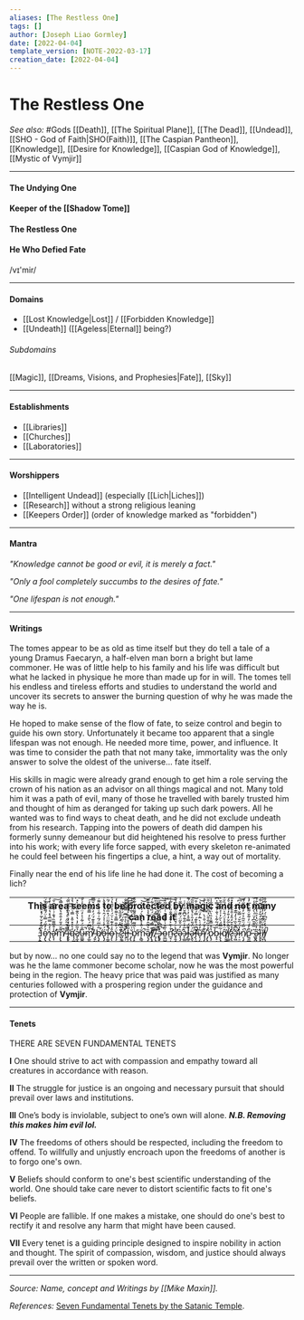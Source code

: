 ```yaml
---
aliases: [The Restless One]
tags: []
author: [Joseph Liao Gormley]
date: [2022-04-04]
template_version: [NOTE-2022-03-17]
creation_date: [2022-04-04]
---
```

# The Restless One
*See also:* #Gods [[Death]], [[The Spiritual Plane]], [[The Dead]], [[Undead]], [[SHO - God of Faith|SHO(Faith)]], [[The Caspian Pantheon]], [[Knowledge]], [[Desire for Knowledge]], [[Caspian God of Knowledge]], [[Mystic of Vymjir]]
___
#### The Undying One
#### Keeper of the [[Shadow Tome]]
#### The Restless One
#### He Who Defied Fate
/vɪ'mir/
___
#### Domains
- [[Lost Knowledge|Lost]] / [[Forbidden Knowledge]]
- [[Undeath]] ([[Ageless|Eternal]] being?)

###### Subdomains
[[Magic]], [[Dreams, Visions, and Prophesies|Fate]], [[Sky]]

___
#### Establishments
- [[Libraries]]
- [[Churches]]
- [[Laboratories]]

___
#### Worshippers
- [[Intelligent Undead]] (especially [[Lich|Liches]])
- [[Research]] without a strong religious leaning
- [[Keepers Order]] (order of knowledge marked as "forbidden")

___
#### Mantra
*"Knowledge cannot be good or evil, it is merely a fact."*

*"Only a fool completely succumbs to the desires of fate."*

*"One lifespan is not enough."*

___
#### Writings
<!--Many told him it was a path of evil, many of those he travelled with barely trusted him and thought of him as deranged for taking up such dark powers. All he wanted was to find ways to cheat death, and he did not exclude undeath from his research.

Tapping into the powers of death did dampen his formerly sunny demeanour but heightened his resolve to press further into his work; with every life force sapped, with every skeleton re-animated he could feel between his fingertips a clue, a hint, a way out of mortality.

___-->
The tomes appear to be as old as time itself but they do tell a tale of a young Dramus Faecaryn, a half-elven man born a bright but lame commoner. He was of little help to his family and his life was difficult but what he lacked in physique he more than made up for in will. The tomes tell his endless and tireless efforts and studies to understand the world and uncover its secrets to answer the burning question of why he was made the way he is.

He hoped to make sense of the flow of fate, to seize control and begin to guide his own story. Unfortunately it became too apparent that a single lifespan was not enough. He needed more time, power, and influence. It was time to consider the path that not many take, immortality was the only answer to solve the oldest of the universe... fate itself.

His skills in magic were already grand enough to get him a role serving the crown of his nation as an advisor on all things magical and not. Many told him it was a path of evil, many of those he travelled with barely trusted him and thought of him as deranged for taking up such dark powers. All he wanted was to find ways to cheat death, and he did not exclude undeath from his research. Tapping into the powers of death did dampen his formerly sunny demeanour but did heightened his resolve to press further into his work; with every life force sapped, with every skeleton re-animated he could feel between his fingertips a clue, a hint, a way out of mortality.

Finally near the end of his life line he had done it. The cost of becoming a lich? <!--XXXXXXXXXXXXXXXXXXXXXXXXXXXXXXXXXXXXXX-->

|     |                                                                                                                                                                                                                                                                                                                                                                                                                                                                                                                                                                                                                                                                                                                                                                                                                                                                                                                                                                                                                                                                                                                                                                                                                This area seems to be protected by magic and not many can read it                                                                                                                                                                                                                                                                                                                                                                                                                                                                                                                                                                                                                                                                                                                                                                                                                                                                                                                                                                                                                                                                                                                                                                                                                |     |
| --- |:-----------------------------------------------------------------------------------------------------------------------------------------------------------------------------------------------------------------------------------------------------------------------------------------------------------------------------------------------------------------------------------------------------------------------------------------------------------------------------------------------------------------------------------------------------------------------------------------------------------------------------------------------------------------------------------------------------------------------------------------------------------------------------------------------------------------------------------------------------------------------------------------------------------------------------------------------------------------------------------------------------------------------------------------------------------------------------------------------------------------------------------------------------------------------------------------------------------------------------------------------------------------------------------------------------------------------------------------------------------------------------------------------------------------------------------------------------------------------------------------------------------------------------------------------------------------------------------------------------------------------------------------------------------------------------------------------------------------------------------------------------------------------------------------------------------------------------------------------------------------------------------------------------------------------------------------------------------------------------------------------------------------------------------------------------------------------------------------------------------------------------------------------------------------------------------------------------------------------------------------------------------------------------------------------------------------------------------------------------------------------------------------------------------------------------------------------------------------------------------------------:| --- |
|     |                                                                                                                                                                                                             ⅃̴̨̨̛̪͇̘̟̤͉̮̥͎͔͙͎͓̂͂̀̽̌̍͂̉̽̂̑̅̕͘͜͝͝o̵̡̢̡̧͎̹̩̟͖͈̖̤̲̼̟͍̓̓̋́̿̍̈́͌̅̐̒́̈́̒͘̕͜ɿ̴̢̘̬̘͇̱͙͍͇̻̞͇̣̲͉͖͑̓͐̿̅̉̽̔͒͂̍̓̒̄̆̒͊͜ͅǝ̵̢̛̛͎̦̰̩̝̱͉̜̪̰̣̟̭͖̾̊̅͌̏̉̐͗͒̃̎̑̌̕͘͠m̸̨̢̝̫̞̙̮͉͉͙̭̼̞͈̪̖̦͌̆̒̎̓͒͒̔͌́̿͛́͗͊̕̚ ̵̢̢̹̺̫̮̥͇͎̱͖̲͙̻̿́̆̃̋̇̍́̉́̇̕̚͘͜͜͠͠i̶̧̧̼͕̘̙̮̗̰͎͔̟̲̬̻̓̃̒̓̇͗̾̏́͗̌̏̃̉̑̄̕͜q̵̛̗͇͙̜̬̜̤͇̩̮͖͈͉̤̣̯̓͛̽̽͒͐̿͗̈́͋̔̾̾̍̂́͝ͅƨ̸̨̼̝͓̖̹͙̟͇̖̱̜͕͙̉͂̋̓̇̔̔̑͊̎̀͐̀̽͆́͠ͅͅυ̶̫͇̭̪̠͍̗̥̫͖̩̞̜̹͈̖̅̐̈́͋͗̍̒̈́́̓͗̌͂̚̚̚͝m̸̡̫͈̰̼̜̩̺̗̯͎̼̩̪̲͍͐̄͆̈́̀̎̒̿̄̂̄͑̒̚̕̕͠ ̶̡̬̰͉̰̼̼̣͔̝͖̙͙̝̻̮̏̾͑̊͊́̈́̒̓̈́̌̿̈͆͊͜͠ͅb̸̨̡̛̩͕̥̯͈͖̜̱̝̳̹̺̰̙̳̩͂̍̅̈́̃͑͋̇̔̀̀͌̇͗͌͝͝ó̴̢̡͓͙̮͕̮̜̱̜̺̟̙̥̰́̓͑̇̾́̂̔̉̆̌̊̀̉͘͝ͅͅͅl̴̨̛̰̮̮̟̣̜̗̟̻̦̼̪̰̮̭̀͛̊͂̈̈́̽̅̒̌̾́̃̓͑̚͠o̶̡̨̠̜̫̰̹̙̳̞̹͚̜̯̻̊͗̒͊͛͗̈́͗̾̋̄̔́̌͛͜͝͝͝ͅͅɿ̴̧̳̩͈̳͈̼̻̹͕̠͕̠̯̰̘̈́̀͒̿̐͛͌̀̐͑͗̒̿̋͜͝͝ͅ ̸̢̘̮̗͈̯͙̹̤̣̣̤̲̻͖̙̽͛͆̾́̓̊̎͛́͆͘͝͝͠͠ͅƨ̴̧̛̛̠͈̳̣̻͔͍̖̣͉̞͓̮̻̺̀̑̏͛̀͂́̈̈́͋͠͝͝ͅi̴̡̦̠͖̺͓̭͈̩̪̤͇̫̱̝̙͙̝͂͒̄̀͐͒̅͂̿͌͒̌̐̎̅̚̚Ɉ̴̨̨͈̯̹͕͇̙̮̰̳̞̠̯͂̏̄̑̊̉͋͐̇̀̒̌́̓͑͜͝ͅ ̵̡̢̯̯̭͍̟̰̱̹͕͔̺͕̬͓̆͗̈́̒̋͐́̀̃̀̆̋͊̄́̀̒͠ɒ̴̡̨̢̮̠̻̫̤̳̗̲̰̪̘̰͎͇͙̇̀̂͌̿̓̊͌̈́̂͋̑̐͂̕͘m̴̨͚̘͚̪͈̙̲̩̲̹̟̻̳͇̪̤̆͗̎̾̽͗̏̀́̉̽̆͐̚͘͜͝͝ǝ̸̨̡̨̤͖̟̗͍̲̠̺͚͕͔̏͛͌̂̓͗̅͐̾̂͂̍͊͊͘͘͜ͅɈ̸̢̛̭̺̯̜͚̘̜͈̠͈̮̹̪͊̿́̅͐́̈́̏̓͛͋́̕̚͝ͅͅ,̸̧̨̧̛̗̲̱͉̯̪̮̺̞̩̲͈̥̹͂́͒̿͋̿͐̔̈́̋̎̋́̀́͊͝ͅ ̶̢̧̰̼̬̗͕̲̲̜͚͚̪̭̮͚̊͒̔̈́̔͋͒͐̂̐͑̅́̄̒̚͝ɔ̷̢̡̘̭͈̟͙̝̙̳̣̰͓̦̭̒͆͆͛͒̀̍̀̈́̂͂͋̚͠͝͠ͅo̵̫̲̺̭̱͍̰̝̙̯̘̻͙͕̟̳͑̎̆͗̒͌̽̑͑͑́͂͂͛͝͝ͅn̵̛̛̛̲̘̦̭̯̤͓͍͖̘̥̩̰͚̺̉͗͊͐͒̈̇͂̐̎̀͗͋̚͜͠ƨ̴̛̥̱̘͙̩̲̪̼̘̱̺̲̜̙̊̀̀́̌͂͒͌̈͒̉̂̑͛̑̕͝ͅͅͅǝ̶̧̡̛̦̯̤̜͚̺͍̥̝̙̮̺̀̓̈̊̋̈́̏͊̎̔̏̅̆͑͒͂͘͜ɔ̵̨̲͇͙̯̥͕̭͈̟͖̼̘̬̀̃̀͑̋͋̌͆̄̌̋͐̾̇̚͘ͅɈ̶̳̜̝̱̤̗̗̳͙̺̜̗̠̠̻̮̊̈́̿̊̍̓͗͐̎͆̈́͊̉͑͆̍ǝ̷̢̛̥̘͉͚̰͎̪̭̼͕͚͇̻̈́̈́̎̒̂͛̉̊̍̍̃̎͂͘͜͠͠Ɉ̶̛̛͎̼̜͕̮̲̜̳̩̰͉̦̖̼̳̻̮͆̈́̊͊́̿́̃̑̆͛͒͘̕ῦ̶̨̦̰͓̣̼̪̫̣̫̣͎̹̱̝̜̓̒̇̀̅̀̒̈́͗̍̔͘̕͝ɿ̸̡̢̧̡̧̭̗̣̱̪̦̣̠̠̣̟͋͐̈́͒͗̀̿̑̾̏̀̓͆̔̂͘͘͝ͅͅ ̷̡̢̧̡̧̧̙̬͉̯̪̬͍̭̲̩͙̆̽͐̏͒͒̈̉͆̂̔̈́͒̈́͜͠͠ɒ̷̢̧͉̘͎̫͙̰̱͙̬͖͍͓̻̺͉̔̊̿̌̾̏̀̈́̓͆̐̾͊̽̑̒̚ͅb̵̝̝̣̝͙͚͙̝̗̣̘̱̗̘̦͚̩̑̈́͂͋̀͗̐̉͊̿̍͆̋͝͝͝͠i̵̢̨̧̗̮̮͚̲͈̳͔̣͎͙̼̭͂̅̋́̀̆̓͗͐̈́̓̑̆̀͂͝͠q̸̬̪̼̠̖͍͇̳̱̹̻͖̙̝͇̦̂̈́̽̽̾̈́̄̍̈́̈́̏̆̉̑̕͘͘i̸͎̳̦͚̝̟͇͕̯̞̖͖̹̪̯̥͛̃̀͂̌̓͒̓́͒̈́̊́͘̕͝ƨ̶̢̢̛͙͉̣̰̬̮̤̪̬̯̬͈̬͍͍̘̓̽͛̌̒̂̒͒̊̏̉͐̽̎͝͠ɔ̵̧̛̛̛͖̪͈̮̬̥̱̥͉͔̳̮̰͚̆͆͊̀̏̉̀̒͂͊̐͊̕͜ͅi̷̦̠͍͍͖͍̻̺̭̙̣̱͚̘̪̲̘̓̈́͂̌́̿̆̔̑͂͑͆͝͝͝ͅņ̸̡̨̢͓̣̠̦̤̣͕͕͉̞͔͕̬͙̀̿́̈̆͂̾̌̓͒̊̋́͊̚͠͠͠ϱ̴͈̲̞̟̲͓̻͇̜͙̭͚̬͎͇̠͒̓́̈̓͋̆̇͌̃̊̅̓̾̾̕ ̴̢̧̖̮̱͓̫̯͕̞̠͕͎̪͛̿͊̄͆̒̈͑̀́̔͑̾͋̃͘͜ͅǝ̷̢̢̧̛̟͉̻̙̲̠̮͍͙̼̗͍͉̎̓͗̈́̔͐̏̔̊̔̀̄͗̄͝l̷̢̢̢̬̦̭̼̜̻͇̼̬̗̺̝̳̺̪̊̇͒̆̃̒͂̒͒̈́͊͋̀́̅̏͝ĭ̸̤̮̜̝̹̙͎̺̫̹͉̫͇͔͐͋̈́͊̌̔̓̾͒̓́̆̾̒̐͜͝͠ͅɈ̸̨̡̦̜̱̝͓̺̭̜̜̹͔̥̠̞̩́́̒͐̃͆͗́̓́͌͋̊͋̅̿̚ͅ                                                                                                                                                                                                             |     |

<!--(This area seems to be protected by magic and not many can read it), -->
but by now… no one could say no to the legend that was **Vymjir**. No longer was he the lame commoner become scholar, now he was the most powerful being in the region. The heavy price that was paid was justified as many centuries followed with a prospering region under the guidance and protection of **Vymjir**.

___
#### Tenets
THERE ARE SEVEN FUNDAMENTAL TENETS

**I**
	One should strive to act with compassion and empathy toward all creatures in accordance with reason.

**II**
	The struggle for justice is an ongoing and necessary pursuit that should prevail over laws and institutions.

**III**
	One’s body is inviolable, subject to one’s own will alone. ***N.B. Removing this makes him  evil lol.***

**IV**
    The freedoms of others should be respected, including the freedom to offend. To willfully and unjustly encroach upon the freedoms of another is to forgo one's own.

**V**
    Beliefs should conform to one's best scientific understanding of the world. One should take care never to distort scientific facts to fit one's beliefs.

**VI**
    People are fallible. If one makes a mistake, one should do one's best to rectify it and resolve any harm that might have been caused.

**VII**
    Every tenet is a guiding principle designed to inspire nobility in action and thought. The spirit of compassion, wisdom, and justice should always prevail over the written or spoken word.

___
*Source: Name, concept and Writings by [[Mike Maxin]].*

*References:* [Seven Fundamental Tenets by the Satanic Temple](https://thesatanictemple.com/pages/about-us).


<!--
|     | ƨ̵̢̢̛̣̱͙̟̠̳̙͙̩̗̗̮̰̪̾̆̐̉͑͊̈́̋̈́̓̏̓̏͘̕͝͝ǝ̷̢̡̧̻̥̱̹̰̬̦̘͓̖̰̤͚͍͐̉̃̾͐̽͑̍̇̌͒̽͊̚͘͘͝b̴̧͚̟̘̖͖̝̦͈̩̣̙͍͈̗͈̋́͑̔͗̄̈́̈́̓͐̓̆́́̀́͝ ̵̨̢̗̜̜̻̲̳̭̼̣͙͎͎͎̟́̈̑̀̓͒̎̉̄͋͐̾̍̓̔̈́͝ḅ̴̡̧̛̪̱̬͕̹̟̟̖̥͚͔̤̭͂̋͂͊͛̀̇̐̇̈́͊͒̚̚͝͝ȍ̵̧̧̻̯̪͇̥̗̲̥͔̩̮̞̳̪̙̃̋͗̃͒̉̌̑̍́͊͋̑͜͝ ̸̨̨̛͕͇̪̥̖̭̲̝̹̳͈̞̖̟̺̄͛̌̃̓̏̂̏̓̏͛͂͌̈̏̑͠ǝ̵̢̛̥͓̱̗͕͚̥̟̱̮̪̖̳̲̐͛̄̾̆̍̃̔̈̓̄͐̊͘̚͜͜͝ͅi̸̡̧͖̳͖͈͈͕͇̗̗̲̠̠̟̟͎̬̅́̑͒̓̌̈̊͂̏̆̏͗̚͘͠͝ῠ̸̡̨̛͍͎̘̹̮̰̮̹̝͍̖͓̆͊̈́̈̀͛͆̐͛́͛̊͒̍̀̆͜ͅƨ̷̛̺͉͉͎̩̻̭̺̜͍̥͍͇̞̙͑̈̀̔̏̓̇͆͒̄̀͌̓̕̕͜͠ͅͅm̶̡̱̮̞̲͇̘͕͙̰̤̖̬̼̠͖̃͌̾̽͒̾̆̋̀̀̒̋͐̑̄̐̕͝ǫ̷̡̰͕͎͓͖͈̜̰̹̻̝̗̣̦͑̔͛̄͆͒̀̍́́̿̊́͂̀̂͜b̴̢̛̭͔̯̜͚̪̞̹̝̟̯̳͈͈̮̳͋̈́̑̔̌́̀̌̈́͊̓̀̕̕͠ ̴̡̨̛̹̹͖̳͉̺̹͎̬̞͉̩͈̭̗͙̄̌̍́̓́̀͋͗̒̉͌͊͗̚̕Ɉ̵̛̥͚̖̫̖͈̘͎̘͇͓̼̳͓̑̍̃̾̄͑̈̊̆͛̆͊͑̏̅̉͘͜ͅͅǝ̵̨̨̢̛͙̗̙̦̫̖͓̱̘̫̙̳͈̺͙̒̈́̎̄̄͋̏̀̅͋̓̔̌͘͠m̵̧̧̛̛̝͉͉̣̙̖̦̺̱͔̘̞̼͈̈́̂͒͑̏͛̇͊͂̀̑́̎̅͋͠ͅq̸̧̧̢̨͈͙̻̜̰̭͍̲̳͍̦̹͕́̃̋̒̒̅̄͒̂̾̅̂͆͘̚͠ò̶̧̡͎͔̙̙͎̼̖̟̘̫̖̭̩̍̎̊́̋̾͊̔͐̌͊̐͗̅͘͝ͅɿ̴̢̡̛̛̫̳̬͕̝͖̜̞͚̹̜͔͈̖͐̐̌͆̔̋̉͛̊̃̾̋͆̅̈́͜ͅ ̶̨̲͉̙͎̬̱͕̮̰̞̜̞͎̹̀̓̎͌̀͊͛͂͂͂̈̈̈͋̎̓͜ͅͅī̷̧̧̖͔͇̰̠͇̥̦̙̳̙̳̉́̆̒̾̊̐̐́̇̍͘̕̚͝͠ͅņ̶̨̨͙̬͔͈͙̺̞̺̠̱̟̙̟͗́̓̈́͌̏̀͌̈́̉͂͒̄̃͘̚͠ɔ̶̨̟̬͎̺̖̹͔̟͕̠͙̹͈͍̖̯̎̈̊̀̐̌̔̒͐̂́̂̀̍̈́́͆̚ͅi̸̱̻̭̤̳̪̪̪͖̞͚͕͍̫̠͖̯͋̔̿̊̓̈́̓̑͆͛͑̅̀͘͘̚͠ͅb̴̨̡̟̗̮̠̲̼̳͈̤͕̣͕͈̑́́̈̏͛̄̈́͋̽͛͆̆́̏̋͜i̷̧̡̛͎̙̱̟̫̗͚̥̖̥͈͚̖̼̫̽͂̽̐̔̌̃̀̂́̀̈́͠͝͠ͅb̷̡͎̖̗͓̟͍͍̮͖̖̭̘̥͍̻́͆̎͊͊͌̇͛̽̄̾͐͊̇͗̐͘͝ϋ̷̡̖̦̗̰̯̻̘̪̪͎̖͈̗̺̥̈́̾͂̍̀̈́̍͒̈́̽̾̄̈́̚͝n̶̛̛̦̱͕̥̻̻̩͈̖̜̞̰̗̝̭̲̪͍̓̓̈́̆̔̄͌̒̈́̍̾̂̕̚͘͝Ɉ̷̨̨̲̞̫̘͍̳̺̲̠̦̻̱̱̙̠͗͊̽̓̒̋͒̋͛̐̋̍̇̇̇̕͘ ̷̛̯̠̼̺̰͉̯̱̰̖͓͚͙̭̗̰͙̀̍͋̈́̐̈́̒̇̐̓̚͝͝͝υ̸̨̨͚̯̟̝̬̰̞͎̠͉̯͈̪̼̲̎̏̋̎͂́̂͌̅̐̊̌̕͜͝͠͝Ɉ̷̢̰̟̭̘̻̦̘̙̹͙͙̩̩̭̰͒̄̏̿́̀͋̄͑̈̌͌̇̉͘̚̕͘͜͜ ̶̨̢͚̪͍͍̫̟̰̣̣̬̮̮͉͕̅̋̓̌́̈͛̈́̓͂̆͆̇̾͑͘͘͜ļ̵̡̡̗̞̞̥̮͉̼̻̼̙̲͚͓͔͉̄̉͒̂̋͛̌̔̎̅͋͗̒̈́͂̈́́̚ɒ̷̧̧̠̖̙͓̪̟͙͉̪͚͖̄̋̊̓̓͌̿̀̽̿̈̋̔̆͘͜͜ͅd̸̢̢̯̳̤̖̤̠̗͎͚͕̭̭͎̈́̈́̿̌̋̄́̂́̒̅̎̓͛͗͆͜͝ͅő̵͚̲͇͔̖̯͖̗̪͕̪̬̯̭̜̙́̈́̓̾͌̍̄̋͂͐͊́̃́̂̓͠ͅͅɿ̶̛̛̻̭͚̰͖̪̭̯̱̝͉̬̯͉̰͓͑́̂͐͗́͛͒̈́̌̑̅͛̐͠͝ǝ̸̡̛̮̼̲̩̻̜͎̼̳̖͚̰̞̩̆́͊̏̑̈́̎̾̊̒̒̒͗͂̕͘͜ ̸̧̢̲͎̬̱͔̞̦̯̟͖̣̭̻̳͙̈́̐̈̓͑́̒̽͂͂̑̍̚̕͜͠͝͝ǝ̵̠͙̺̪̲̟̺̮̲̥̠̣͕̗̦̖͚̿̈́̿̏̂̐͒͆͛̈́͐͗͑͛̊̅̋̕Ɉ̵̰̬͔̜͓͓̼̼̝͉̳͍͉͙̬̰̞̍̂͆͒̄͛͂͒̍͌͌̊̋͆͘͠ ̴̡̛̛͉̘̝̟͓̫͔͕̜̱͇̃̓͋̒͐̃̽́̿̀̇̈́̒̈́̎͜͜͝ͅb̷͖̰̗̝̗͍̞̜͓͓̘̫̲̣̖͙͚͈̔̋̀̓̆̒̅̎̈́̀̓͆̏̋̚͘ờ̷̠̭̱̮̩̭͖̦͈̦̙̫̫̱̟̘͎͑̾͗̏̈́͊̊̃̋̄̓͛̀̀ͅl̸̡̡͓̯̘͓̣̥͕̙͕̩̤̣̯̹̈́͋̽͑͗̽͒̎̈́͂̑̿̌̽̓͘͠ͅǫ̸̨̡̨̥̼̹̥̗̫̥̙̝̪̦͙̻̋͂̃̄̑̄̆̅͆̓̔͌̚͠͝ͅɿ̸̢̧͕̬̟̮͓̳̹̙̜̩͕̝͉͔͎̓̋͐̇̽̈́͐͑͊̃̔̋̿̌͛̑̚͝ͅǝ̸͇̰̬͓̲͈̻̳̲̦̗̯͕̱͔̗͍̐̈́̂̂̿́̆̀͗̽̆̔͘͝͝͝ ̵̡̨̧̱̮̩̻̞̖̞͕̪̣̪̖̦͂̐͐̔̇͐̉̋̿̀̿̈́̀̈́͘̕̚̕͜m̶̨̡̥̬̥̫̻̯͓̭̖̰̲͚̝̝̾̉̐̓͋̔͋̍͒͌̒̍͒́̀̕͘͝ͅɒ̵̙͔̜̘͕̮̣̰̟̮̳͉̱͍͎͎͒̈̌̔̂̆̍́́͊̓͑̈́̕͘ϱ̴̡̧̧̢̛̲͕̤͍̭͉̫̰̫̼͚̰͍̓͆̔̋̍́̿̀͆͗̓̀̽̊̄͝n̸̡̢̛̛͎̮̥̟͎̭̦͔͙̘͇̹̟͑̂̒̿̐́̐̈́͋̉͂̇͌̍͝ͅɒ̴̧̡̩̟̮̠̙͈͖̞͙͙̬̣̜̹̈́̈̄͆̑͌̌̓̌̓̄͋̇͌͘͝ ̷̨̛̖̼̟̞̗͖̳̤̠̝̯̺͕̥̼͑̿̌̔̅̓̄́͐́̐̊̓̒̚ɒ̶̢̨̛͍͚͎̩̪̻̗̬̥̩̜̰̟̫͗̑͒̌̎̃͒̒͗̎̇͌̏̕͠ľ̵̨̧͕̻̗̻̹̼̞̞͙͓̠̲̹̥͛͐̇͂͛̽͐̆̀̈́̊̚͘̚̕͝͠ͅį̷̨̢̛̹̩̮̗͓̞̤͚̺͕̝̠͓͍̎̿͐͑̑̂͗͊́̋̅͊̐̚̚p̸̢̛̞̺̣̣̲͎̭͔̰͖̮̝͈͚̦͈̫̀̐̌̉͊͋́̎̌̓̃͆̈́̚̚ὺ̶̨̡̛̬͓͓̰̘̯͍̻̭͕̮̈́͒̑͌͂̐͛͛̎̍̒̈̚ͅͅɒ̷̡̛͖̜̤͎̘̺̘̹̥̥̭̤͓̣͒͒͐̑̈́́́͆͑̾͆̆͘̕͠ͅ.̸̢̨͎̭͈̦̤̻̲̬̟̤͕̠̳̑̓̆̓̋̍̈́̑̽̋̓̊̽̈́̎̚͜ͅ |     |
|     |                                                                                                                                                                                                                                                                                                                                                                             H̵̨̧̛̛̘̠̗͎̲͕̜̠̦̲͚̱̟̦͉̎̏̽̇͗̇́̂̍̇̀͐̌͝ͅɒ̶̣͉͈͔̼͕̭͕̣̩͇͓̖̬̠͇̠̄̌̎̓͒̾̀͊͊͋̑͑͗̆͘̕͜͠͠d̸̫̭̳͔̘̗̝̥̫͈̱̥͚̞͉̞̀̓̃̊̓̃̔̔̋̊̓͌͗̀̃̓͆̅ͅͅḯ̴͔̭̤͖̮̗͔̫̭̯͈̪̯̳͚͈̙͒͛̽̈́̈́̃̌͌̒͛̆͠͠͝͝Ɉ̶̨͇̦͓͙̮̜̺̗̙͚͓̱̭̟̼͑͂̈́͌̈̐̂̔̊̾̏̏̾͋͂͘͜͝ɒ̷̨̡̢̢̛̠̘̼̠̻̺̳̼̥̗̮̂́̉̈́̓͋̎̃͆̃̀̔̀̌͌͜n̸̢̢̢̬̣͈̺̖̲̜̱̭̼̳̹͚̲͙͌̃͂̐̅̆̀̑́̈́̑̿͊͆͘̕Ɉ̸̧̨̧͍̜̤̯̱̙͍͍̙̘͓͙͚̼̏̾̃͑̈͒̆̾̀̌͌̏̆͘̚͠ͅ ̵̢̢̢̨̟͚͎̥̥̪̹̮̟̰͕̰̽̄̐̔̈̿̎̉̽̀̈͊̈́̔͠͠ͅm̴̡̢̧̨̛͎̣̰͓̗̩͇̟̮̼͕̰͖̒́̀̀̂̄̄̏͆̈́̉͘̚͘͝͠o̷̧̡͔͍̫̟̖̮̼͓͈̥̼͚͉̪̝̎͐̆͋̾̽̄̃̓̋͛̒̿̃̆͂͜ɿ̵̢͇̪̟̳̩̗̜̞̦̳̜̼͚̋̏̐͑̈́͂͌͌̈́͗̉̀̉͘͠͠ͅͅd̸̡̛͔͚̠͈͎̲̹̞̲̺̭͎̟̜̥͎̈͋̆͌͊̈́̿̍͌̏͆̌̐͒͘͜͠͝i̸̢̡̨̡̡̢͓̗̱̯͉̥̦̤͎̖͋͒́̆̐͗̆͌̌̑̎̈́̇͊̅̕͝͝ͅ ̶̧̛̼͙̥̲̞͓̪̟̼̗͎̜̺̜̣̰̈́̇̆͒̃̋̈͛̂͛̏͂͆̓̎͝͝Ɉ̶̨̡̲̮̩̱̠̤͎̤̬̯͇̣͇̰̩̱̅͌͆͊̏͛͊̇͗͌̑̊͂͘͝͝͝ɿ̵̡̨̧̢̧̠͖̮̝͕̮̹̬̖͚̟͔̗̈̈́̾͂̇͋͐͌̂̾́̿̑̍̋̽͋̍i̵̧̦̲̱͔̱̹̩͓̩̻̯̬̭̮͂̋̐͗͐̓͑̃͑̐̀̊̕͘͝͠͠ͅƨ̷̢̨̬̯͈̦̘̬̯̰̗̦̠̯̰̝̔̓̊̈̂́͛̌̆̀͌̄̽͊̊͘͝͝Ɉ̸̢̨̙̰̖̞͙͔̮̹̼̭̳̭̞͇̅̃̌̇͒̋̂̔̈͗͐̌̃̐͘̚͜͜͠i̸̧̼̣̟̹̝̠̟͕̠̠͎̺͕͗̆̐͐̈́̉́̋̈͒̇͌̉͗̔̚͘ͅp̵̨̛͙̳̗̖͙͈̘͈͕͎̬͇͙̼̬̃͗͐̅̒͌̇̂̅̂̏͌͑̈̅͝͝ͅυ̶̨̨̗̣̖̲͓͇̜̥̝̹̞̞͓͇̌̈́̽̈̆̀̿͌̽̂̑̀̓͑̉̚͘ǝ̵̡̢̛̝̳̠̬̜̺̺̻͈̬̬̖͙̯͓́̍̎̀̒̐̑͊̐̀́̈̇̓͜͠͝ ̸̢̡̧̛͉̣̣̘̗͉͎̠̼̗̤̘͚̒̒͑́̆̈́̐͌̎̇̓̍̚̚͠͠ƨ̴̨̛̱̺͎͇͍̥̲̱͎͉͚̘̱̙̈͋̾̂̽͐̎̀͐̃̿͊͐̚͝͠ͅǝ̶̛̯̲̰̮̹̝̦̦͙̭̱̳̹͊͌̈́̽̇͋͑̽̐̍̀̿̋̿̚͜͜ͅn̸̡̡̛̟̹̤̭͔̜͔̭͙̪̙̻̼̈̄̆͊̒̀͗̐̊̏͒̄̀̐͑͜ǝ̵̧̖̳̰̠̬͔͔̱̝̯͓͎̝͎͓͓̓͗̌̈̀̓̑̔̿͆͗̾̿̑̈́͘ɔ̸̨̨̩̙͙̟̻̞͈̟̠̠̳͙̫̾̌͑̽̿̔̉̓̅̈́̐́͒̈́̂͘͠͝ͅɈ̵̧̛͉̖͕̬͙̠̝̙̥͉̖̙̙̩͚̀́̐̏́͛̍̍̉̈́̉̿͂͘̚̚͜υ̷̡̨̜̺͇͈͉̠̦̱̦̗̱̱͕͎͒́͐̍͌͑́̿̊́̓̉̉̂̃͋͘͜͜ƨ̷̨̛̯̱̬͖̠̠͎͓̖̪̠̗̫̘̐̃̓͌̅̅̑̿̉́̐̆͘͜͠ͅ ̸͇̩̩͙̠̭̳͎̗͉̯̤̖̻̲͋͗̃̿͌͌̈́̏̀̇̆͂͒͐͛̂͌͠ͅǝ̴̛̬̦͖̺̱̤̼͉̘̩͖̲̦͓̮̒͌͐̇̆̇̑̅̾̔̏̅͑̒̏Ɉ̴̧̢̛̱͔̪̻͕̮̫̫̥͙͓̬̣̈̋̈́̒̎̾͒͛̈̏̅̎͠͝ ̵̛̣̦̙̟̜̤̮̬͙̝̱̲̙͉͙̹̑͒̒̏̈́͛͗̋̄̈́͛̈̈́̏̈́̽͘ņ̸̛̩̯͔͇̻͍͇͇̟̫̥̰̞̐̃̍̄̄̓͐̄͋̀̊́̅͌̚͝͠ͅͅǝ̸̫̻̰̫͇̯̝̭̳͕̱͓͇̖̫̦̐̓͊̅͛̂͌̔͋̈́̅̾͆͂̚͠͝͝ͅɈ̵̧̛̺̰̦̻̻͔̤͚͓̱̺͚͙͇̇̒̃͒̃͐͑̊̆͆͐̊̆͝͝ͅὐ̵̧̪̲̠̲̖͚̬͇̜̤̤̠̱̜͙̈̿͗̇͋̓̎̋̂͗͊́̚̚ƨ̸̧̡̢̲̫̤̱̭͓͚̘̖̟̞̪̣͑͊͌͌͛̇͆̑̒͐̒̕͜͝͝͝͠ ̶͔̤͎̣͍͍̖̩̝͈̠͈̪̖̼̠̉̓̒̽̍͌̓͂͆̄̒̓̅̚͠͝͝ǝ̵̨̢̢̡̖͕͇̺̬͉̺͖̳̦͎̽̆̅́͑̓̀͑̈́̆̈́̒͐̽̎̋̚͜Ɉ̴̨̠͖̝̣̮̩͈̥̟̱͈̘̤̰̱͛̀̔͆͆͂̂̈́̋̂̇̀̂̋͗͜͜͝͠.̵̧̛̪̲̥͔͎̣͙̞̯̥̖̬͕̙̦̠̑̈́̃͆̔͒̀̆͊̒̈́͌̀̃̾͘ͅ                                                                                                                                                                                                                                                                                                                                                                              |     |

-->


